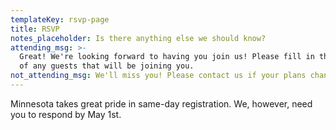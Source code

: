 ```yaml
---
templateKey: rsvp-page
title: RSVP
notes_placeholder: Is there anything else we should know?
attending_msg: >-
  Great! We're looking forward to having you join us! Please fill in the names
  of any guests that will be joining you.
not_attending_msg: We'll miss you! Please contact us if your plans change.
---
```

Minnesota takes great pride in same-day registration. We, however, need you to respond by May 1st.
